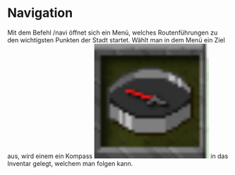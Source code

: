 # Navigation

Mit dem Befehl /navi öffnet sich ein Menü, welches Routenführungen zu den wichtigsten Punkten der Stadt startet. Wählt man in dem Menü ein Ziel aus, wird einem ein Kompass <img width="260" height="260" src="../../../assets/image/allgemein/Compass.png"> in das Inventar gelegt, welchem man folgen kann.
